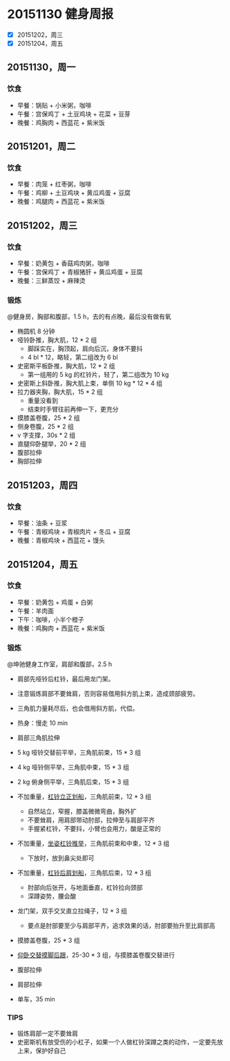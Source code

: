 # 20151130 健身周报

- [x] 20151202，周三  
- [x] 20151204，周五  

## 20151130，周一

### 饮食

- 早餐：锅贴 + 小米粥，咖啡
- 午餐：宫保鸡丁 + 土豆鸡块 + 花菜 + 豆芽
- 晚餐：鸡胸肉 + 西蓝花 + 紫米饭

## 20151201，周二

### 饮食

- 早餐：肉笼 + 红枣粥，咖啡
- 午餐：鸡柳 + 土豆鸡块 + 黄瓜鸡蛋 + 豆腐
- 晚餐：鸡腿肉 + 西蓝花 + 紫米饭

## 20151202，周三

### 饮食

- 早餐：奶黄包 + 香菇鸡肉粥，咖啡
- 午餐：宫保鸡丁 + 青椒猪肝 + 黄瓜鸡蛋 + 豆腐
- 晚餐：三鲜蒸饺 + 麻辣烫

### 锻炼

@健身房，胸部和腹部，1.5 h，去的有点晚，最后没有做有氧

- 椭圆机 8 分钟
- 哑铃卧推，胸大肌，12 * 2 组
	+ 脚踩实在，胸顶起，肩向后沉，身体不要抖
	+ 4 bl * 12，略轻，第二组改为 6 bl
- 史密斯平板卧推，胸大肌，12 * 2 组
	+ 第一组用的 5 kg 的杠铃片，轻了，第二组改为 10 kg
- 史密斯上斜卧推，胸大肌上束，单侧 10 kg * 12 * 4 组
- 拉力器夹胸，胸大肌，15 * 2 组
	+ 重量没看到
	+ 结束时手臂往前再伸一下，更充分
- 摸膝盖卷腹，25 * 2 组
- 侧身卷腹，25 * 2 组
- v 字支撑，30s * 2 组
- 直腿仰卧腿举，20 * 2 组
- 腹部拉伸
- 胸部拉伸

## 20151203，周四

### 饮食

- 早餐：油条 + 豆浆
- 午餐：青椒鸡块 + 青椒肉片 + 冬瓜 + 豆腐
- 晚餐：青椒鸡块 + 西蓝花 + 馒头

## 20151204，周五

### 饮食

- 早餐：奶黄包 + 鸡蛋 + 白粥
- 午餐：羊肉面
- 下午：咖啡，小半个橙子
- 晚餐：鸡胸肉 + 西蓝花 + 紫米饭


### 锻炼

@坤驰健身工作室，肩部和腹部，2.5 h  
- 肩部先哑铃后杠铃，最后用龙门架。  
- 注意锻炼肩部不要耸肩，否则容易借用斜方肌上束，造成颈部疲劳。  
- 三角肌力量耗尽后，也会借用斜方肌，代偿。  


- 热身：慢走 10 min
- 肩部三角肌拉伸
- 5 kg 哑铃交替前平举，三角肌前束，15 * 3 组
- 4 kg 哑铃侧平举，三角肌中束，15 * 3 组
- 2 kg 俯身侧平举，三角肌后束，15 * 3 组
- 不加重量，[杠铃立正划船](http://www.gym8.cn/article/30799.html)，三角肌前束，12 * 3 组
	+ 自然站立，窄握，膝盖微微弯曲，胸外扩
	+ 不要耸肩，用肩部带动肘部，拉伸至与肩部平齐
	+ 手握紧杠铃，不要抖，小臂也会用力，酸是正常的
- 不加重量，[坐姿杠铃推举](http://www.jirou.com/lian/jb/qian/5058.html)，三角肌前束和中束，12 * 3 组
  	+ 下放时，放到鼻尖处即可
- 不加重量，[杠铃后肩划船](http://www.gym8.cn/article/30791.html)，三角肌后束，12 * 3 组
  	+ 肘部向后张开，与地面垂直，杠铃拉向颈部
  	+ 深蹲姿势，腰会酸
- 龙门架，双手交叉直立拉绳子，12 * 3 组
	+ 要点是肘部要至少与肩部平齐，追求效果的话，肘部要抬升至比肩部高
- 摸膝盖卷腹，25 * 3 组
- [仰卧交替摸脚后跟](http://www.jianshen8.com/jirou/yaofubu/6796.html)，25-30 * 3 组，与摸膝盖卷腹交替进行
- 腹部拉伸
- 肩部拉伸
- 单车，35 min

### TIPS

- 锻炼肩部一定不要耸肩
- 史密斯机有放受伤的小杠子，如果一个人做杠铃深蹲之类的动作，一定要先放上来，保护好自己